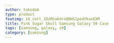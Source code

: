 ```yaml
---
author: tokodab
type: product
featimg: 14_cett_1DzRhakdroQNmG1pedYkuxEXM
title: Pink Sugar Skull Samsung Galaxy S9 Case
tags: [samsung, galaxy, s9]
category: [samsung]
---
```

